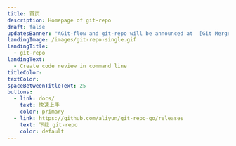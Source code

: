 ```yaml
---
title: 首页
description: Homepage of git-repo
draft: false
updatesBanner: "AGit-flow and git-repo will be announced at  [Git Merge 2020 conference](https://git-merge.com/), Los Angeles, MARCH 4."
landingImage: /images/git-repo-single.gif
landingTitle:
  - git-repo
landingText:
  - Create code review in command line
titleColor:
textColor:
spaceBetweenTitleText: 25
buttons:
  - link: docs/
    text: 快速上手
    color: primary
  - link: https://github.com/aliyun/git-repo-go/releases
    text: 下载 git-repo
    color: default
---
```

